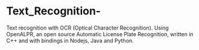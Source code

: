 # Text_Recognition-
Text recognition with OCR (Optical Character Recognition). Using OpenALPR, an open source Automatic License Plate Recognition, written in C++ and with bindings in Nodejs, Java and Python.
